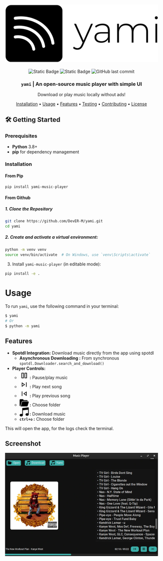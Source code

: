 <div align="center">

![yami-logo](.assets/vector/default-monochrome-black.svg)
---
![Static Badge](https://img.shields.io/badge/pip_install-yami--music--player-purple)
![Static Badge](https://img.shields.io/badge/Language-Python-red)
![GitHub last commit](https://img.shields.io/github/last-commit/DevER-M/yami)

<h3>
<code>yami</code> | An open-source music player with simple UI
</h3>

<p align="center">
Download or play music locally without ads!   
</p>

[Installation](#installation) • [Usage](#usage) • [Features](#features) • [Testing](#testing) • [Contributing](#contributing) • [License](#license)
</div>


## 🛠️ Getting Started

### Prerequisites
- **Python** 3.8+
- **pip** for dependency management

### Installation
#### From Pip
```sh
pip install yami-music-player
```
#### From Github
##### 1. Clone the Repository
```sh
git clone https://github.com/DevER-M/yami.git
cd yami
```
##### 2. Create and activate a virtual environment:
```sh
python -m venv venv
source venv/bin/activate  # On Windows, use `venv\Scripts\activate`
```

3. Install `yami-music-player` (in editable mode):
```sh
pip install -e .
```



# Usage

To run `yami`, use the following command in your terminal:

```sh
$ yami 
# Or
$ python -m yami
```

## Features

- **Spotdl Integration:** Download music directly from the app using spotdl
  - **Asynchronous Downloading :** From synchronous `spotdl.Downloader.search_and_download()`
- **Player Controls:**
  - **<img src="data/pause.png" alt="drawing" width="30" style="vertical-align:bottom"> :** Pause/play music
  - **<img src="data/skip_next.png" alt="drawing" width="30" style="vertical-align:bottom"> :** Play next song
  - **<img src="data/skip_prev.png" alt="drawing" width="30" style="vertical-align:bottom"> :** Play previous song
  - **<img src="data/folder.png" alt="drawing" width="30" style="vertical-align:bottom"> :** Choose folder
  - **<img src="data/music.png" alt="drawing" width="30" style="vertical-align:bottom"> :** Download music
  - **`ctrl+o` :** Choose folder

This will open the app, for the logs check the terminal.







## Screenshot
![pic](https://raw.githubusercontent.com/DevER-M/yami/refs/heads/for-pypi/.assets/pic.png)

